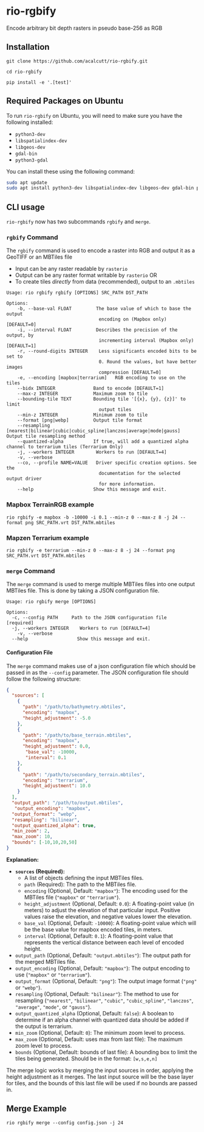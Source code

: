 # rio-rgbify
Encode arbitrary bit depth rasters in pseudo base-256 as RGB

## Installation

```
git clone https://github.com/acalcutt/rio-rgbify.git

cd rio-rgbify

pip install -e '.[test]'

```
## Required Packages on Ubuntu
To run `rio-rgbify` on Ubuntu, you will need to make sure you have the following installed:

* `python3-dev`
* `libspatialindex-dev`
* `libgeos-dev`
* `gdal-bin`
* `python3-gdal`

You can install these using the following command:

```bash
sudo apt update
sudo apt install python3-dev libspatialindex-dev libgeos-dev gdal-bin python3-gdal
```

## CLI usage

`rio-rgbify` now has two subcommands `rgbify` and `merge`.

### `rgbify` Command

The `rgbify` command is used to encode a raster into RGB and output it as a GeoTIFF or an MBTiles file

- Input can be any raster readable by `rasterio`
- Output can be any raster format writable by `rasterio` OR
- To create tiles _directly_ from data (recommended), output to an `.mbtiles`

```
Usage: rio rgbify rgbify [OPTIONS] SRC_PATH DST_PATH

Options:
    -b, --base-val FLOAT         The base value of which to base the output
                                  encoding on (Mapbox only) [DEFAULT=0]
    -i, --interval FLOAT         Describes the precision of the output, by
                                  incrementing interval (Mapbox only) [DEFAULT=1]
    -r, --round-digits INTEGER    Less significants encoded bits to be set to
                                  0. Round the values, but have better images
                                  compression [DEFAULT=0]
    -e, --encoding [mapbox|terrarium]   RGB encoding to use on the tiles
    --bidx INTEGER              Band to encode [DEFAULT=1]
    --max-z INTEGER             Maximum zoom to tile
    --bounding-tile TEXT        Bounding tile '[{x}, {y}, {z}]' to limit
                                  output tiles
    --min-z INTEGER             Minimum zoom to tile
    --format [png|webp]         Output tile format
    --resampling [nearest|bilinear|cubic|cubic_spline|lanczos|average|mode|gauss] Output tile resampling method
    --quantized-alpha           If true, will add a quantized alpha channel to terrarium tiles (Terrarium Only)
    -j, --workers INTEGER        Workers to run [DEFAULT=4]
    -v, --verbose
    --co, --profile NAME=VALUE   Driver specific creation options. See the
                                  documentation for the selected output driver
                                  for more information.
    --help                      Show this message and exit.
```

### Mapbox TerrainRGB example

```
rio rgbify -e mapbox -b -10000 -i 0.1 --min-z 0 --max-z 8 -j 24 --format png SRC_PATH.vrt DST_PATH.mbtiles
```

### Mapzen Terrarium example

```
rio rgbify -e terrarium --min-z 0 --max-z 8 -j 24 --format png SRC_PATH.vrt DST_PATH.mbtiles
```

### `merge` Command

The `merge` command is used to merge multiple MBTiles files into one output MBTiles file. This is done by taking a JSON configuration file.

```
Usage: rio rgbify merge [OPTIONS]

Options:
  -c, --config PATH     Path to the JSON configuration file  [required]
  -j, --workers INTEGER    Workers to run [DEFAULT=4]
    -v, --verbose
  --help                  Show this message and exit.
```

#### Configuration File

The `merge` command makes use of a json configuration file which should be passed in as the `--config` parameter. The JSON configuration file should follow the following structure:

```json
{
  "sources": [
    {
      "path": "/path/to/bathymetry.mbtiles",
      "encoding": "mapbox",
      "height_adjustment": -5.0
    },
    {
      "path": "/path/to/base_terrain.mbtiles",
      "encoding": "mapbox",
      "height_adjustment": 0.0,
       "base_val": -10000,
       "interval": 0.1
    },
    {
      "path": "/path/to/secondary_terrain.mbtiles",
      "encoding": "terrarium",
      "height_adjustment": 10.0
    }
  ],
  "output_path": "/path/to/output.mbtiles",
   "output_encoding": "mapbox",
  "output_format": "webp",
  "resampling": "bilinear",
  "output_quantized_alpha": true,
  "min_zoom": 2,
  "max_zoom": 10,
  "bounds": [-10,10,20,50]
}
```

**Explanation:**

*   **`sources` (Required):**
    *   A list of objects defining the input MBTiles files.
    *   `path` (Required): The path to the MBTiles file.
    *   `encoding` (Optional, Default: `"mapbox"`): The encoding used for the MBTiles file (`"mapbox"` or `"terrarium"`).
    *   `height_adjustment` (Optional, Default: `0.0`): A floating-point value (in meters) to adjust the elevation of that particular input. Positive values raise the elevation, and negative values lower the elevation.
    *   `base_val` (Optional, Default: `-10000`): A floating-point value which will be the base value for mapbox encoded tiles, in meters.
    *   `interval` (Optional, Default: `0.1`): A floating-point value that represents the vertical distance between each level of encoded height.
*   `output_path` (Optional, Default: `"output.mbtiles"`): The output path for the merged MBTiles file.
*   `output_encoding` (Optional, Default: `"mapbox"`): The output encoding to use (`"mapbox"` or `"terrarium"`).
*   `output_format` (Optional, Default: `"png"`): The output image format (`"png"` or `"webp"`).
*   `resampling` (Optional, Default: `"bilinear"`): The method to use for resampling (`"nearest"`, `"bilinear"`, `"cubic"`, `"cubic_spline"`, `"lanczos"`, `"average"`, `"mode"`, or `"gauss"`).
*   `output_quantized_alpha` (Optional, Default: `false`): A boolean to determine if an alpha channel with quantized data should be added if the output is terrarium.
*   `min_zoom` (Optional, Default: `0`): The minimum zoom level to process.
*   `max_zoom` (Optional, Default: uses max from last file): The maximum zoom level to process.
*   `bounds` (Optional, Default: bounds of last file): A bounding box to limit the tiles being generated. Should be in the format: `[w,s,e,n]`

The merge logic works by merging the input sources in order, applying the height adjustment as it merges. The last input source will be the base layer for tiles, and the bounds of this last file will be used if no bounds are passed in.

## Merge Example
```
rio rgbify merge --config config.json -j 24
```